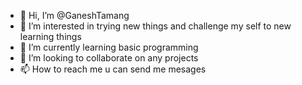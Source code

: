 - 👋 Hi, I’m @GaneshTamang
- 👀 I’m interested in trying new things and challenge my self to new learning things
- 🌱 I’m currently learning basic programming
- 💞️ I’m looking to collaborate on any projects 
- 📫 How to reach me u can send me mesages

<!---
GaneshTamang/GaneshTamang is a ✨ special ✨ repository because its `README.md` (this file) appears on your GitHub profile.
You can click the Preview link to take a look at your changes.
--->
